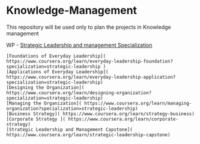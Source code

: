 # Knowledge-Management
This repository will be used only to plan the projects in Knowledge management 

WP - [Strategic Leadership and management Specialization](https://www.coursera.org/specializations/strategic-leadership)

    [Foundations of Everyday Leadership]( https://www.coursera.org/learn/everyday-leadership-foundation?specialization=strategic-leadership )
    [Applications of Everyday Leadership]( https://www.coursera.org/learn/everyday-leadership-application?specialization=strategic-leadership)
    [Designing the Organization]( https://www.coursera.org/learn/designing-organization?specialization=strategic-leadership)
    [Managing the Organization]( https://www.coursera.org/learn/managing-organization?specialization=strategic-leadership)
    [Business Strategy]( https://www.coursera.org/learn/strategy-business)
    [Corporate Strategy ]( https://www.coursera.org/learn/corporate-strategy)
    [Strategic Leadership and Management Capstone]( https://www.coursera.org/learn/strategic-leadership-capstone)
  
